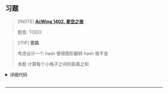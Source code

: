 ## 习题

> [!NOTE] **[AcWing 1402. 星空之夜](https://www.acwing.com/problem/content/1404/)**
> 
> 题意: TODO

> [!TIP] **思路**
> 
> 考虑设计一个 hash 使得图形翻转 hash 值不变
> 
> 本题 计算每个小格子之间的距离之和

<details>
<summary>详细代码</summary>
<!-- tabs:start -->

##### **C++**

```cpp
#include <bits/stdc++.h>
using namespace std;

using PII = pair<int, int>;

const int N = 110;

int n, m;
char g[N][N];
PII q[N * N];
int top;

double get_dist(PII a, PII b) {
    double dx = a.first - b.first;
    double dy = a.second - b.second;
    return sqrt(dx * dx + dy * dy);
}

double get_hash() {
    double res = 0;
    for (int i = 0; i < top; ++ i )
        for (int j = i + 1; j < top; ++ j )
            res += get_dist(q[i], q[j]);
    return res;
}

char get_id(double s) {
    static double hash[N];
    static int cnt = 0;
    for (int i = 0; i < cnt; ++ i )
        if (fabs(s - hash[i]) < 1e-6)
            return i + 'a';
    hash[cnt ++ ] = s;
    return cnt - 1 + 'a';
}

void dfs(int a, int b) {
    g[a][b] = '0';
    q[top ++ ] = {a, b};
    for (int x = a - 1; x <= a + 1; ++ x )
        for (int y = b - 1; y <= b + 1; ++ y )
            if (x != a || y != b)
                if (x >= 0 && x < n && y >= 0 && y < m && g[x][y] == '1')
                    dfs(x, y);
}

int main() {
    cin >> m >> n;
    for (int i = 0; i < n; ++ i ) cin >> g[i];
    
    for (int i = 0; i < n; ++ i )
        for (int j = 0; j < m; ++ j )
            if (g[i][j] == '1') {
                top = 0;
                dfs(i, j);
                auto s = get_hash();
                char c = get_id(s);
                for (int k = 0; k < top; ++ k )
                    g[q[k].first][q[k].second] = c;
            }
    
    for (int i = 0; i < n; ++ i ) cout << g[i] << endl;
    return 0;
}
```

##### **Python**

```python

```

<!-- tabs:end -->
</details>

<br>

* * *